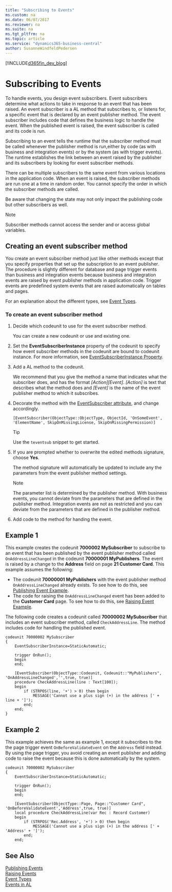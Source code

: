 ```yaml
---
title: "Subscribing to Events"
ms.custom: na
ms.date: 06/07/2017
ms.reviewer: na
ms.suite: na
ms.tgt_pltfrm: na
ms.topic: article
ms.service: "dynamics365-business-central"
author: SusanneWindfeldPedersen
---
```


[!INCLUDE[d365fin_dev_blog](includes/d365fin_dev_blog.md)]

# Subscribing to Events
To handle events, you design event subscribers. Event subscribers determine what actions to take in response to an event that has been raised. An event subscriber is a AL method that subscribes to, or listens for, a specific event that is declared by an event publisher method. The event subscriber includes code that defines the business logic to handle the event. When the published event is raised, the event subscriber is called and its code is run.  

Subscribing to an event tells the runtime that the subscriber method must be called whenever the publisher method is run,either by code (as with business and integration events) or by the system (as with trigger events). The runtime establishes the link between an event raised by the publisher and its subscribers by looking for event subscriber methods.  

There can be multiple subscribers to the same event from various locations in the application code. When an event is raised, the subscriber methods are run one at a time in random order. You cannot specify the order in which the subscriber methods are called.  

Be aware that changing the state may not only impact the publishing code but other subscribers as well.  

> [!NOTE]  
>  Subscriber methods cannot access the sender and or access global variables.  

## Creating an event subscriber method  
You create an event subscriber method just like other methods except that you specify properties that set up the subscription to an event publisher. The procedure is slightly different for database and page trigger events than business and integration events because business and integration events are raised by event publisher methods in application code. Trigger events are predefined system events that are raised automatically on tables and pages.  

For an explanation about the different types, see [Event Types](devenv-event-types.md).  

### To create an event subscriber method
1.  Decide which codeunit to use for the event subscriber method.  

     You can create a new codeunit or use and existing one.  

2.  Set the **EventSubscriberInstance** property of the codeunit to specify how event subscriber methods in the codeunit are bound to codeunit instance. For more information, see [EventSubscriberInstance Property](properties/devenv-eventsubscriberinstance-property.md).  

3.  Add a AL method to the codeunit.  

     We recommend that you give the method a name that indicates what the subscriber does, and has the format *[Action][Event]*. *[Action]* is text that describes what the method does and *[Event]* is the name of the event publisher method to which it subscribes. <!-- For more information about naming, see [Best Practices with Events](devenv-events-best-practices.md).  -->

4.  Decorate the method with the [EventSubscriber attribute](methods/devenv-eventsubscriber-attribute.md), and change accordingly.

    ```  
    [EventSubscriber(ObjectType::ObjectType, ObjectId, 'OnSomeEvent', 'ElementName', SkipOnMissingLicense, SkipOnMissingPermission)]
    ```    
    >[!TIP]  
    > Use the `teventsub` snippet to get started.  

5.  If you are prompted whether to overwrite the edited methods signature, choose **Yes**.  

     The method signature will automatically be updated to include any the parameters from the event publisher method settings.  

    > [!NOTE]  
    >  The parameter list is determined by the publisher method. With business events, you cannot deviate from the parameters that are defined in the publisher method. Integration events are not as restricted and you can deviate from the parameters that are defined in the publisher method.  

6.  Add code to the method for handing the event.  


## <a name="SubEventEx">Example 1
This example creates the codeunit **7000002 MySubscriber** to subscribe to an event that has been published by the event publisher method called `OnAddressLineChanged` in the codeunit **70000001 MyPublishers**. The event is raised by a change to the **Address** field on page **21 Customer Card**. This example assumes the following:

-   The codeunit **70000001 MyPublishers** with the event publisher method `OnAddressLineChanged` already exists. To see how to do this, see [Publishing Event Example](devenv-publishing-events.md#PubEx).
-   The code for raising the `OnAddressLineChanged` event has been added to the **Customer Card** page. To see how to do this, see [Raising Event Example](devenv-raising-events.md#RaisingEventEx).

The following code creates a codeunit called **70000002 MySubscriber** that includes an event subscriber method, called `CheckAddressLine`. The method includes code for handling the published event.

```
codeunit 70000002 MySubscriber
{
    EventSubscriberInstance=StaticAutomatic;

    trigger OnRun();
    begin
    end;

    [EventSubscriber(ObjectType::Codeunit, Codeunit::"MyPublishers", 'OnAddressLineChanged','',true, true)]
    procedure CheckAddressLine(line : Text[100]);
    begin
        if (STRPOS(line, '+') > 0) then begin
            MESSAGE('Cannot use a plus sign (+) in the address [' + line + ']');
        end;
    end;
}
```

## Example 2
This example achieves the same as example 1, except it subscribes to the the page trigger event `OnBeforeValidateEvent` on the `Address` field instead. By using the page trigger, you avoid creating an event publisher and adding code to raise the event because this is done automatically by the system.

```
codeunit 70000002 MySubscriber
{
    EventSubscriberInstance=StaticAutomatic;
    
    trigger OnRun();
    begin
    end;

    [EventSubscriber(ObjectType::Page, Page::"Customer Card", 'OnBeforeValidateEvent','Address',true, true)]
    local procedure CheckAddressLine(var Rec : Record Customer)
    begin
        if (STRPOS('Rec.Address', '+') > 0) then begin
            MESSAGE('Cannot use a plus sign (+) in the address [' + 'Address' + ']');
        end;
    end;
```

## See Also  
 [Publishing Events](devenv-Publishing-Events.md)   
 [Raising Events](devenv-Raising-Events.md)   
 [Event Types](devenv-event-types.md)   
 [Events in AL](devenv-events-in-al.md)
